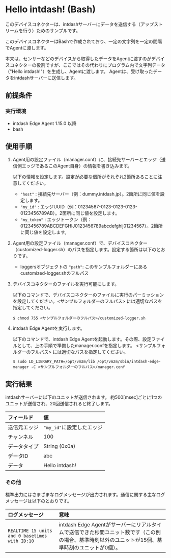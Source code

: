 Hello intdash! (Bash)
=====================

このデバイスコネクターは、intdashサーバーにデータを送信する（アップストリームを行う）ためのサンプルです。

このデバイスコネクターはBashで作成されており、一定の文字列を一定の間隔でAgentに渡します。

本来は、センサーなどのデバイスから取得したデータをAgentに渡すのがデバイスコネクターの役割ですが、ここではその代わりにプログラム内で文字列データ（"Hello intdash!"）を生成し、Agentに渡します。
Agentは、受け取ったデータをintdashサーバーに送信します。

## 前提条件

### 実行環境
- intdash Edge Agent 1.15.0 以降
- bash

## 使用手順

1. Agent用の設定ファイル（manager.conf）に、接続先サーバーとエッジ（送信側エッジであるこのAgent自身）の情報を書き込みます。

    以下の情報を設定します。設定が必要な個所がそれぞれ2箇所あることに注意してください。
    
    - `"host"` : 接続先サーバー（例：dummy.intdash.jp）。2箇所に同じ値を設定します。
    - `"my_id"` : エッジUUID（例：01234567-0123-0123-0123-0123456789AB）。2箇所に同じ値を設定します。
    - `"my_token"` : エッジトークン（例：0123456789ABCDEFGHIJ0123456789abcdefghij01234567）。2箇所に同じ値を設定します。

2. Agent用の設定ファイル（manager.conf）で、デバイスコネクター（customized-logger.sh）のパスを指定します。設定する箇所は以下のとおりです。

    - loggersオブジェクトの `"path"`: このサンプルフォルダーにあるcustomized-logger.shのフルパス

3. デバイスコネクターのファイルを実行可能にします。

    以下のコマンドで、デバイスコネクターのファイルに実行のパーミッションを設定してください。<サンプルフォルダーのフルパス> には適切なパスを指定してください。

    ```
    $ chmod 755 <サンプルフォルダーのフルパス>/customized-logger.sh
    ````

4. intdash Edge Agentを実行します。

    以下のコマンドで、intdash Edge Agentを起動します。その際、設定ファイルとして、上の手順で準備したmanager.confを指定します。
    <サンプルフォルダーのフルパス> には適切なパスを指定してください。

    ```
    $ sudo LD_LIBRARY_PATH=/opt/vm2m/lib /opt/vm2m/sbin/intdash-edge-manager -C <サンプルフォルダーのフルパス>/manager.conf
    ```

## 実行結果

intdashサーバーに以下のユニットが送信されます。
約500[msec]ごとに1つのユニットが送信され、20回送信されると終了します。

| フィールド            | 値                   |
|:-------------------|:-----------------------|
| 送信元エッジ         | `"my_id"`に設定したエッジ |
| チャンネル           | 100                    |
| データタイプ         | String (0x0a)          |
| データID            | abc                    |
| データ              | Hello intdash!         |


### その他

標準出力にはさまざまなログメッセージが出力されます。通信に関する主なログメッセージは以下のとおりです。

| ログメッセージ                                          | 意味                                                                              |
|:----------------------------------------------------|:----------------------------------------------------------------------------------|
| `REALTIME 15 units and 0 basetimes with ID:10`      | intdash Edge Agentがサーバーにリアルタイムで送信できた秒間ユニット数です（この例の場合、基準時刻以外のユニットが15個、基準時刻のユニットが0個）。|
